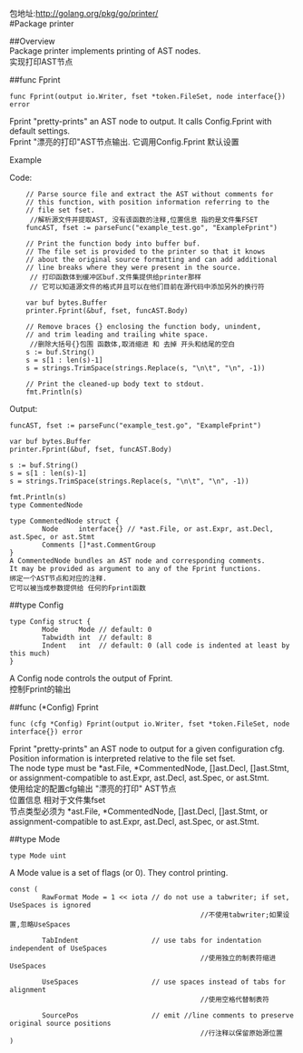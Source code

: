 包地址:http://golang.org/pkg/go/printer/       
#Package printer       

##Overview        
Package printer implements printing of AST nodes.       
实现打印AST节点       

##func Fprint       
```golang
func Fprint(output io.Writer, fset *token.FileSet, node interface{}) error
```
Fprint "pretty-prints" an AST node to output. It calls Config.Fprint with default settings.       
Fprint "漂亮的打印"AST节点输出. 它调用Config.Fprint 默认设置       

Example       
       
Code:       
```golang
    // Parse source file and extract the AST without comments for
    // this function, with position information referring to the
    // file set fset.
     //解析源文件并提取AST, 没有该函数的注释,位置信息 指的是文件集FSET
    funcAST, fset := parseFunc("example_test.go", "ExampleFprint")

    // Print the function body into buffer buf.
    // The file set is provided to the printer so that it knows
    // about the original source formatting and can add additional
    // line breaks where they were present in the source.
     // 打印函数体到缓冲区buf.文件集提供给printer那样  
     // 它可以知道源文件的格式并且可以在他们目前在源代码中添加另外的换行符
    
    var buf bytes.Buffer
    printer.Fprint(&buf, fset, funcAST.Body)

    // Remove braces {} enclosing the function body, unindent,
    // and trim leading and trailing white space.
     //删除大括号{}包围 函数体,取消缩进 和 去掉 开头和结尾的空白
    s := buf.String()
    s = s[1 : len(s)-1]
    s = strings.TrimSpace(strings.Replace(s, "\n\t", "\n", -1))

    // Print the cleaned-up body text to stdout.
    fmt.Println(s)
```
    
Output:       
```golang
funcAST, fset := parseFunc("example_test.go", "ExampleFprint")

var buf bytes.Buffer
printer.Fprint(&buf, fset, funcAST.Body)

s := buf.String()
s = s[1 : len(s)-1]
s = strings.TrimSpace(strings.Replace(s, "\n\t", "\n", -1))

fmt.Println(s)
type CommentedNode

type CommentedNode struct {
        Node     interface{} // *ast.File, or ast.Expr, ast.Decl, ast.Spec, or ast.Stmt
        Comments []*ast.CommentGroup
}
A CommentedNode bundles an AST node and corresponding comments. 
It may be provided as argument to any of the Fprint functions.
绑定一个AST节点和对应的注释.
它可以被当成参数提供给 任何的Fprint函数
```


##type Config       
```golang
type Config struct {
        Mode     Mode // default: 0
        Tabwidth int  // default: 8
        Indent   int  // default: 0 (all code is indented at least by this much)
}
```
A Config node controls the output of Fprint.       
控制Fprint的输出       

##func (*Config) Fprint       
```golang
func (cfg *Config) Fprint(output io.Writer, fset *token.FileSet, node interface{}) error
```
Fprint "pretty-prints" an AST node to output for a given configuration cfg.        
Position information is interpreted relative to the file set fset.        
The node type must be *ast.File, *CommentedNode, []ast.Decl, []ast.Stmt, or assignment-compatible to ast.Expr, ast.Decl, ast.Spec, or ast.Stmt.       
使用给定的配置cfg输出 "漂亮的打印" AST节点       
位置信息 相对于文件集fset       
节点类型必须为  *ast.File, *CommentedNode, []ast.Decl, []ast.Stmt, or assignment-compatible to ast.Expr, ast.Decl, ast.Spec, or ast.Stmt.       
       
##type Mode       
```golang
type Mode uint
```
A Mode value is a set of flags (or 0). They control printing.       
```golang
const (
        RawFormat Mode = 1 << iota // do not use a tabwriter; if set, UseSpaces is ignored
        									   //不使用tabwriter;如果设置,忽略UseSpaces
        
        TabIndent                  // use tabs for indentation independent of UseSpaces
        									   //使用独立的制表符缩进UseSpaces
        
        UseSpaces                  // use spaces instead of tabs for alignment
        								 	   //使用空格代替制表符
        
        SourcePos                  // emit //line comments to preserve original source positions
        									   //行注释以保留原始源位置
)
```